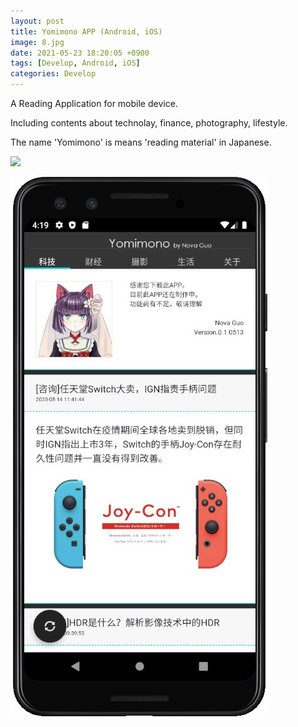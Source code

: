 ```yaml
---
layout: post
title: Yomimono APP (Android, iOS)
image: 8.jpg
date: 2021-05-23 18:20:05 +0900
tags: [Develop, Android, iOS]
categories: Develop
---
```

A Reading Application for mobile device.

Including contents about technolay, finance, photography, lifestyle.

The name 'Yomimono' is means 'reading material' in Japanese.


![]({{site.baseurl}}/images/HomeAPP2.jpg)

<div style="align: center">
<img src="/images/HomeAPP2.jpg"/>
</div>
